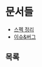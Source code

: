 # 문서들

- [스펙 정리](/Compiler/C%2B%2B%20C%0A/SPEC.md)
- [이슈&버그](/Compiler/C%2B%2B%20C%0A/ISSUE%26BUG.md)

## 목록

